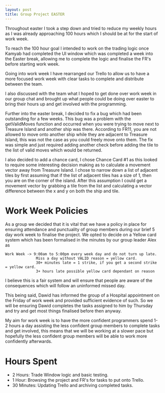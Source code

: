 ```yaml
---
layout: post
title: Group Project EASTER
---
```


Throughout easter I took a step down and tried to reduce my weekly hours as I
was already approaching 100 hours which I should be at for the start of work
week.

To reach the 100 hour goal I intended to work on the trading logic once Kamyab
had completed the UI window which was completed a week into the Easter break,
allowing me to complete the logic and finalise the FR's before starting work
week. 

Going into work week I have rearranged our Trello to allow us to have a more
focused work week with clear tasks to complete and distribute between the team.

I also discussed with the team what I hoped to get done over work week in our
group chat and brought up what people could be doing over easter to bring their
hours up and get involved with the programming.

Further into the easter break, I decided to fix a bug which had been outstanding for a few weeks.
This bug was a problem with the getValidMoves function and occurred when you were trying to move next to Treasure
Island and another ship was there. According to FR11, you are not allowed to move onto another ship while they are
adjacent to Treasure Island, this was not the case as you could freely move onto them. The fix was simple and just 
required adding another check before adding the tile to the list of valid moves which would be returned.

I also decided to add a chance card, I chose Chance Card #1 as this looked to require some interesting decision making as to
calculate a movement vector away from Treasure Island. I chose to narrow down a list of adjacent tiles by first assuming that if
the list of adjacent tiles has a size of 1, then you are on the corner of the island. After this assumption I could get a movement vector
by grabbing a tile from the list and calculating a vector difference between the x and y on both the ship and tile.

# Work Week Policies
As a group we decided that it is vital that we have a policy in place for
ensuring attendance and punctuality of group members during our brief 5 day work
week to finalise the project. We opted to decide on a Yellow card system which
has been formalised in the minutes by our group leader Alex as 

```
Work Week -> 9:00am to 5:00pm every week day and do not turn up late. 
              Miss a day without VALID reason = yellow card. 
              30+ minutes late = 1 strike, if you get a second strike = yellow card. 
              3+ hours late possible yellow card dependant on reason
```

I believe this is a fair system and will ensure that people are aware of the
consequences which will follow an uninformed missed day.

This being said, Dawid has informed the group of a Hospital appointment on the
Friday of work week and provided sufficient evidence of such. So we will be
ensuring Dawid completes the tasks assigned to him by Thursday and try and get
most things finalised before then anyway.

My aim for work week is to have the more confident programmers spend 1-2 hours a
day assisting the less confident group members to complete tasks and get
involved, this means that we will be working at a slower pace but hopefully the
less confident group members will be able to work more confidently afterwards. 

# Hours Spent


- 2 Hours: Trade Window logic and basic testing.
- 1 Hour: Browsing the project and FR's for tasks to put onto Trello.
- 30 Minutes: Updating Trello and archiving completed tasks.

